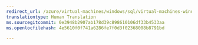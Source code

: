 ```yaml
---
redirect_url: /azure/virtual-machines/windows/sql/virtual-machines-windows-use-storage-sql-server-backup-restore
translationtype: Human Translation
ms.sourcegitcommit: 0e3948b2907ab178d39c898610106df33b4533aa
ms.openlocfilehash: 4e5610f0f741a6286fe7f0d3f02368008b8791bd

---
```



<!--HONumber=Jan17_HO2-->


